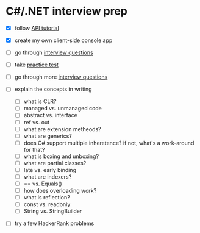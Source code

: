 # C#/.NET interview prep

- [x] follow [API tutorial](https://docs.microsoft.com/en-us/aspnet/web-api/overview/advanced/calling-a-web-api-from-a-net-client)
- [x] create my own client-side console app
- [ ] go through [interview questions](https://www.interviewbit.com/c-sharp-interview-questions)
- [ ] take [practice test](https://www.interviewbit.com/c-sharp-interview-questions/#c#-interview-mcqs)
- [ ] go through more [interview questions](https://www.c-sharpcorner.com/UploadFile/puranindia/C-Sharp-interview-questions)
- [ ] explain the concepts in writing

    - [ ] what is CLR?
    - [ ] managed vs. unmanaged code
    - [ ] abstract vs. interface
    - [ ] ref vs. out
    - [ ] what are extension metheods?
    - [ ] what are generics?
    - [ ] does C# support multiple inheretence? if not, what's a work-around for that?
    - [ ] what is boxing and unboxing?
    - [ ] what are partial classes?
    - [ ] late vs. early binding
    - [ ] what are indexers?
    - [ ] == vs. Equals()
    - [ ] how does overloading work?
    - [ ] what is reflection?
    - [ ] const vs. readonly
    - [ ] String vs. StringBuilder

- [ ] try a few HackerRank problems
